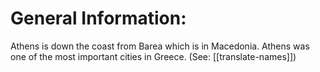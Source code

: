 # General Information:

Athens is down the coast from Barea which is in Macedonia. Athens was one of the most important cities in Greece. (See: [[translate-names]])